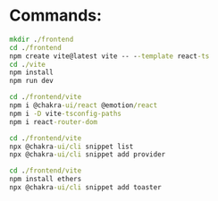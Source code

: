 # Commands:

```cmd
mkdir ./frontend
cd ./frontend
npm create vite@latest vite -- --template react-ts
cd ./vite
npm install
npm run dev
```

```cmd
cd ./frontend/vite
npm i @chakra-ui/react @emotion/react
npm i -D vite-tsconfig-paths
npm i react-router-dom
```

```cmd
cd ./frontend/vite
npx @chakra-ui/cli snippet list
npx @chakra-ui/cli snippet add provider
```

```cmd
cd ./frontend/vite
npm install ethers
npx @chakra-ui/cli snippet add toaster
```

```cmd

```

```cmd

```

```cmd

```

```cmd

```

```cmd

```

```cmd

```
